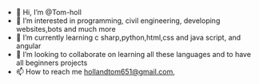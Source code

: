 - 👋 Hi, I’m @Tom-holl
- 👀 I’m interested in programming, civil engineering, developing websites,bots and much more
- 🌱 I’m currently learning  c sharp,python,html,css and java script, and angular
- 💞️ I’m looking to collaborate on learning all these languages and to have all beginners projects 
- 📫 How to reach me hollandtom651@gmail.com,


<!---
Tom-holl/Tom-holl is a ✨ special ✨ repository because its `README.md` (this file) appears on your GitHub profile.
You can click the Preview link to take a look at your changes.
--->
